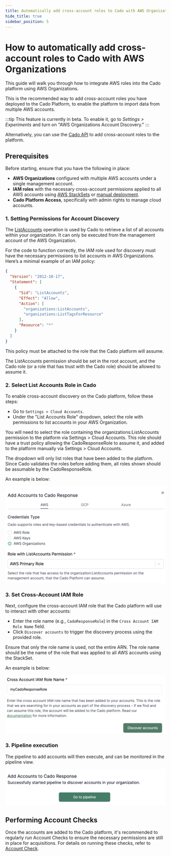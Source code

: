 ```yaml
---
title: Automatically add cross-account roles to Cado with AWS Organizations
hide_title: true
sidebar_position: 5
---
```


# How to automatically add cross-account roles to Cado with AWS Organizations

This guide will walk you through how to integrate AWS roles into the Cado platform using AWS Organizations.

This is the recommended way to add cross-account roles you have deployed to the Cado Platform, to enable the platform to import data from multiple AWS accounts.

:::tip
This feature is currently in beta. To enable it, go to *Settings > Experiments* and turn on "AWS Organizations Account Discovery."
:::


Alternatively, you can use the [Cado API](/cado/deploy/cross/cross-account-creation-api) to add cross-account roles to the platform.

## Prerequisites

Before starting, ensure that you have the following in place:
- **AWS Organizations** configured with multiple AWS accounts under a single management account.
- **IAM roles** with the necessary cross-account permissions applied to all AWS accounts using [AWS StackSets](/cado/deploy/cross/cross-account-creation-auto) or [manual deployment](/cado/deploy/cross/cross-account-creation).
- **Cado Platform Access**, specifically with admin rights to manage cloud accounts.


### 1. **Setting Permissions for Account Discovery**

The [ListAccounts](https://docs.aws.amazon.com/organizations/latest/APIReference/API_ListAccounts.html) operation is used by Cado to retrieve a list of all accounts within your organization. It can only be executed from the management account of the AWS Organization.

For the code to function correctly, the IAM role used for discovery must have the necessary permissions to list accounts in AWS Organizations. Here’s a minimal example of an IAM policy:

```json
{
  "Version": "2012-10-17",
  "Statement": [
    {
      "Sid": "ListAccounts",
      "Effect": "Allow",
      "Action": [
        "organizations:ListAccounts",
        "organizations:ListTagsForResource"
      ],
      "Resource": "*"
    }
  ]
}
```

This policy must be attached to the role that the Cado platform will assume.

The ListAccounts permission should be set in the root account, and the Cado role (or a role that has trust with the Cado role) should be allowed to assume it.



### 2. **Select List Accounts Role in Cado**

To enable cross-account discovery on the Cado platform, follow these steps:

- Go to `Settings > Cloud Accounts`.
- Under the "List Accounts Role" dropdown, select the role with permissions to list accounts in your AWS Organization.

You will need to select the role containing the organizations:ListAccounts permission to the platform via Settings > Cloud Accounts. This role should have a trust policy allowing the CadoResponseRole to assume it, and added to the platform manually via Settings > Cloud Accounts.

The dropdown will only list roles that have been added to the platform. Since Cado validates the roles before adding them, all roles shown should be assumable by the CadoResponseRole.

An example is below:

![Select List Accounts Role 1](/img/aws-orgs-list-accounts-role-1.png)


### 3. **Set Cross-Account IAM Role**


Next, configure the cross-account IAM role that the Cado platform will use to interact with other accounts:

- Enter the role name (e.g., `CadoResponseRole`) in the `Cross Account IAM Role Name` field.
- Click `Discover accounts` to trigger the discovery process using the provided role.

Ensure that only the role name is used, not the entire ARN. The role name should be the name of the role that was applied to all AWS accounts using the StackSet.

An example is below:

![Select List Accounts Role 2](/img/aws-orgs-list-accounts-role-2.png)



### 3. **Pipeline execution**
The pipeline to add accounts will then execute, and can be monitored in the pipeline view.

![Pipeline View](/img/aws-orgs-pipeline.png)


## Performing Account Checks

Once the accounts are added to the Cado platform, it's recommended to regularly run Account Checks to ensure the necessary permissions are still in place for acquisitions. For details on running these checks, refer to [Account Check](/cado/manage/monitoring#account-check).
